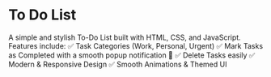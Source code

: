 # To Do List
 A simple and stylish To-Do List built with HTML, CSS, and JavaScript. Features include: ✅ Task Categories (Work, Personal, Urgent) ✅ Mark Tasks as Completed with a smooth popup notification 🎉 ✅ Delete Tasks easily ✅ Modern & Responsive Design ✅ Smooth Animations & Themed UI
